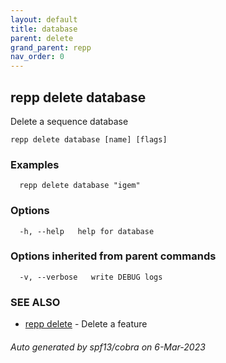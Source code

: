 ```yaml
---
layout: default
title: database
parent: delete
grand_parent: repp
nav_order: 0
---
```

## repp delete database

Delete a sequence database

```
repp delete database [name] [flags]
```

### Examples

```
  repp delete database "igem"
```

### Options

```
  -h, --help   help for database
```

### Options inherited from parent commands

```
  -v, --verbose   write DEBUG logs
```

### SEE ALSO

* [repp delete](repp_delete)	 - Delete a feature

###### Auto generated by spf13/cobra on 6-Mar-2023
